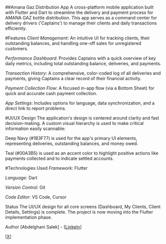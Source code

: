 ##Amana Gaz Distribution App
A cross-platform mobile application built with Flutter and Dart to streamline the delivery and payment process for AMANA GAZ bottle distribution. This app serves as a command center for delivery drivers ('Captains') to manage their clients and daily transactions efficiently.

#Features
*Client Management*: An intuitive UI for tracking clients, their outstanding balances, and handling one-off sales for unregistered customers.

*Performance Dashboard*: Provides Captains with a quick overview of key daily metrics, including total outstanding balance, deliveries, and payments.

*Transaction History*: A comprehensive, color-coded log of all deliveries and payments, giving Captains a clear record of their financial activity.

*Payment Collection Flow*: A focused in-app flow (via a Bottom Sheet) for quick and accurate cash payment collection.

*App Settings*: Includes options for language, data synchronization, and a direct link to report problems.

#UI/UX Design
The application's design is centered around clarity and fast decision-making. A custom visual hierarchy is used to make critical information easily scannable:

Deep Navy (#1B3F77) is used for the app's primary UI elements, representing deliveries, outstanding balances, and money owed.

Teal (#00A3B5) is used as an accent color to highlight positive actions like payments collected and to indicate settled accounts.

#Technologies Used
*Framework*: Flutter

*Language*: Dart

*Version Control*: Git

*Code Editor*: VS Code, Cursor

Status
The UI/UX design for all core screens (Dashboard, My Clients, Client Details, Settings) is complete. The project is now moving into the Flutter implementation phase.

Author
[Abdelghani Salek] - [[LinkeIn](https://www.linkedin.com/in/abde-salek/)]

[[X](https://x.com/abde_salek)]

